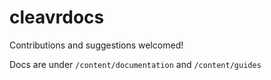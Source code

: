 # cleavrdocs

Contributions and suggestions welcomed! 

Docs are under `/content/documentation` and `/content/guides`
